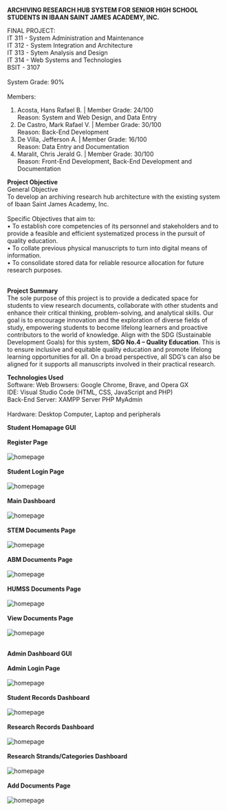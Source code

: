 **ARCHIVING RESEARCH HUB SYSTEM FOR SENIOR HIGH SCHOOL STUDENTS IN IBAAN SAINT JAMES ACADEMY, INC.**

FINAL PROJECT: <br>
IT 311 - System Administration and Maintenance <br>
IT 312 - System Integration and Architecture <br>
IT 313 - Sytem Analysis and Design <br>
IT 314 - Web Systems and Technologies <br>
BSIT - 3107 <br><br>
System Grade: 90% <br><br>
Members:
1. Acosta, Hans Rafael B. | Member Grade: 24/100 <br> Reason: System and Web Design, and Data Entry <br>
2. De Castro, Mark Rafael V. | Member Grade: 30/100 <br>  Reason: Back-End Development <br>
3. De Villa, Jefferson A. | Member Grade: 16/100 <br>  Reason: Data Entry and Documentation <br>
4. Maralit, Chris Jerald G. | Member Grade: 30/100 <br>  Reason: Front-End Development, Back-End Development and Documentation <br>

**Project Objective** <br>
General Objective <br>
To develop an archiving research hub architecture with the existing system of Ibaan Saint James Academy, Inc. <br><br>
Specific Objectives that aim to: <br>
• To establish core competencies of its personnel and stakeholders and to provide a feasible and efficient systematized process in the pursuit of quality education. <br>
• To collate previous physical manuscripts to turn into digital means of information. <br>
• To consolidate stored data for reliable resource allocation for future research purposes. <br><br>


**Project Summary**<br>
    The sole purpose of this project is to provide a dedicated space for students to view research documents, collaborate with other students and enhance their critical thinking, problem-solving, and analytical skills. Our goal is to encourage innovation and the exploration of diverse fields of study, empowering students to become lifelong learners and proactive contributors to the world of knowledge. Align with the SDG (Sustainable Development Goals) for this system, **SDG No.4 – Quality Education**. This is to ensure inclusive and equitable quality education and promote lifelong learning opportunities for all. On a broad perspective, all SDG’s can also be aligned for it supports all manuscripts involved in their practical research.

**Technologies Used** <br>
Software: Web Browsers: Google Chrome, Brave, and Opera GX <br> 
IDE: Visual Studio Code (HTML, CSS, JavaScript and PHP) <br>
Back-End Server: XAMPP Server PHP MyAdmin <br><br>
Hardware: Desktop Computer, Laptop and peripherals


**Student Homapage GUI** <br><br>
**Register Page** <br><br>
![homepage](ISJAI-Research-Archiving-System-Final/images/register-page.png) <br><br>
**Student Login Page** <br><br>
![homepage](ISJAI-Research-Archiving-System-Final/images/student-login-page.png) <br><br>
**Main Dashboard** <br><br>
![homepage](ISJAI-Research-Archiving-System-Final/images/main-dashboard.png) <br><br>
**STEM Documents Page** <br><br>
![homepage](ISJAI-Research-Archiving-System-Final/images/stem-page.png) <br><br>
**ABM Documents Page** <br><br>
![homepage](ISJAI-Research-Archiving-System-Final/images/abm-page.png) <br><br>
**HUMSS Documents Page**<br><br>
![homepage](ISJAI-Research-Archiving-System-Final/images/humss-page.png) <br><br>
**View Documents Page** <br><br>
![homepage](ISJAI-Research-Archiving-System-Final/images/readmore-page.png) <br><br>

**Admin Dashboard GUI** <br><br>
**Admin Login Page** <br><br>
![homepage](ISJAI-Research-Archiving-System-Final/images/admin-login-page.png) <br><br>
**Student Records Dashboard** <br><br>
![homepage](ISJAI-Research-Archiving-System-Final/images/dashboard-admin.png) <br><br>
**Research Records Dashboard** <br><br>
![homepage](ISJAI-Research-Archiving-System-Final/images/dashboard-documents.png) <br><br>
**Research Strands/Categories Dashboard** <br><br>
![homepage](ISJAI-Research-Archiving-System-Final/images/dashboard-strands-docs.png) <br><br>
**Add Documents Page** <br><br>
![homepage](ISJAI-Research-Archiving-System-Final/images/add-documents-page.png) <br><br>

